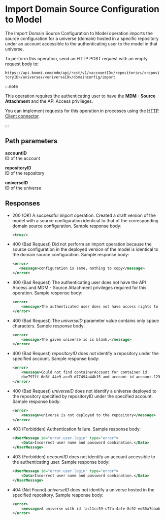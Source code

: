 # Import Domain Source Configuration to Model 

<head>
  <meta name="guidename" content="DataHub"/>
  <meta name="context" content="GUID-85965d04-e0fd-481c-9f72-0e820834c825"/>
</head>

The Import Domain Source Configuration to Model operation imports the source configuration for a universe \(domain\) hosted in a specific repository under an account accessible to the authenticating user to the model in that universe.

To perform this operation, send an HTTP POST request with an empty request body to:

`https://api.boomi.com/mdm/api/rest/v1/<accountID>/repositories/<repositoryID>/universes/<universeID>/domainconfig/import`

:::note

This operation requires the authenticating user to have the **MDM - Source Attachment** and the API Access privileges.

You can implement requests for this operation in processes using the [HTTP Client connector](/docs/Atomsphere/Integration/Connectors/r-atm-HTTP_Client_connector_d64af80e-febe-4cd2-89ad-e3d0fc53c502.md).

:::

## Path parameters 

**accountID**  
ID of the account

**repositoryID**  
ID of the repository

**universeID**  
ID of the universe


## Responses 

-   200 \(OK\) A successful import operation. Created a draft version of the model with a source configuration identical to that of the corresponding domain source configuration. Sample response body:

    ```xml
    <true/>
    ```

-   400 \(Bad Request\) Did not perform an import operation because the source configuration in the deployed version of the model is identical to the domain source configuration. Sample response body:

    ```xml
    <error>
       <message>configuration is same, nothing to copy</message>
    </error>
    ```

- 400 (Bad Request) The authenticating user does not have the API Access and MDM - Source Attachment privileges required for this operation. Sample response body:

    ```xml
    <error>
        <message>The authenticated user does not have access rights to this functionality</message>
    </error>
    ```

- 400 (Bad Request) The *universeID* parameter value contains only space characters. Sample response body:

    ```xml
    <error>
        <message>The given universe id is blank.</message>
    </error>
    ```
   
- 400 (Bad Request) *repositoryID* does not identify a repository under the specified account. Sample response body:

    ```xml
    <error>
        <message>Could not find containerAccount for container id 
        dbe797ff-6d6f-44e9-acd9-d77494a44b15 and account id account-123456</message>
    </error>
    ```

- 400 (Bad Request) *universeID* does not identify a universe deployed to the repository specified by repositoryID under the specified account. Sample response body:

    ```xml
    <error>
        <message>universe is not deployed to the repository</message>
    </error>
    ```

- 403 (Forbidden) Authentication failure. Sample response body:

    ```xml
    <UserMessage id="error.user.login" type="error">
        <Data>Incorrect user name and password combination.</Data>
    </UserMessage>
    ```

- 403 (Forbidden) *accountID* does not identify an account accessible to the authenticating user. Sample response body:

    ```xml
    <UserMessage id="error.user.login" type="error">
        <Data>Incorrect user name and password combination.</Data>
    </UserMessage>
    ```

- 404 (Not Found) *universeID* does not identify a universe hosted in the specified repository. Sample response body:

    ```xml
    <error>
        <message>A universe with id 'ac11cc59-c77a-4afe-8c92-ed86a7daabec' does not exist.</message>
    </error> 
    ```